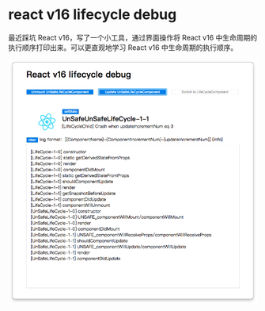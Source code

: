 # react v16 lifecycle debug

最近踩坑 React v16，写了一个小工具，通过界面操作将 React v16 中生命周期的执行顺序打印出来。可以更直观地学习 React v16 中生命周期的执行顺序。

![效果图](readme.png?raw=true)

